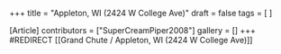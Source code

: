 +++
title = "Appleton, WI (2424 W College Ave)"
draft = false
tags = [ ]

[Article]
contributors = ["SuperCreamPiper2008"]
gallery = []
+++
#REDIRECT [[Grand Chute / Appleton, WI (2424 W College Ave)]]